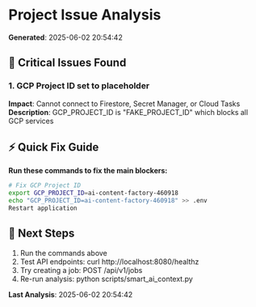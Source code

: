 # Project Issue Analysis
**Generated**: 2025-06-02 20:54:42

## 🚨 Critical Issues Found

### 1. GCP Project ID set to placeholder
**Impact**: Cannot connect to Firestore, Secret Manager, or Cloud Tasks
**Description**: GCP_PROJECT_ID is "FAKE_PROJECT_ID" which blocks all GCP services

## ⚡ Quick Fix Guide

**Run these commands to fix the main blockers:**

```bash
# Fix GCP Project ID
export GCP_PROJECT_ID=ai-content-factory-460918
echo "GCP_PROJECT_ID=ai-content-factory-460918" >> .env
Restart application

```

## 🎯 Next Steps

1. Run the commands above
2. Test API endpoints: curl http://localhost:8080/healthz
3. Try creating a job: POST /api/v1/jobs
4. Re-run analysis: python scripts/smart_ai_context.py

**Last Analysis**: 2025-06-02 20:54:42
